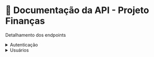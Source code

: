 # 📘 Documentação da API - Projeto Finanças

Detalhamento dos endpoints
<details>
  <summary>Autenticação</summary>

### POST `/api/auth/login`

Autentica o usuário com `username` e `password`.

#### Request
```json
{
    "username": "username",
    "password": "123"
}
```

#### Response
```json
{
    "access_token": "xxx",
    "refresh_token": "yyy",
    "message": "Usuário logado com sucesso"
}
```

---

### POST `/api/auth/refresh`

Gera novos tokens com base no `refresh_token`.

#### Headers
`Authorization: Bearer <refresh_token>`

#### Response
```json
{
    "access_token": "xxx",
    "refresh_token": "yyy",
    "message": "Novos tokens foram gerados"
}
```

---

### POST `/api/auth/logout`

Revoga o `refresh_token` e encerra a sessão.

#### Headers
`Authorization: Bearer <refresh_token>`

#### Response
```json
{
    "message": "Usuário deslogado com sucesso"
}
```

---

### GET `/api/auth/me`

Valida o `access_token` e retorna os dados do usuário autenticado.

#### Headers
`Authorization: Bearer <access_token>`

#### Response
```json
{
    "id": 1,
    "message": "Autenticado"
}
```
---

### GET `/api/auth/confirm/<token>`

Valida o token de confirmação de email.

#### Response

Retorna página HTML **email_confirmado.html** ou **email_error.html**

---

### POST `/api/auth/resend`

Reenvia token de verificação de email.

#### Request
```json
{
    "email": "mail@domain.com"
}
```
#### Response
```json
{
    "message": "Email de confirmação foi reenviado"
}
```
---
</details>

<details>
  <summary>Usuários</summary>

### POST `/api/users/register`

Cria um novo usuário.

#### Headers
`Authorization: Bearer <access_token>`

#### Request
```json
{
    "name":"Real Name",
    "password":"pass",
    "email":"xyz@domain.com",
    "recaptcha_token":"token"
}
```
#### Response
```json
{
    "data": {
        "created_at": "2025-01-01T23:59:59",
        "email": "xyz@domain.com",
        "id": 1,
        "name": "Real Name"
    },
    "message": "Resource created successfully."
}
```
---
### GET `/api/users`

Lista todos os usuários (Admin only).

#### Headers
`Authorization: Bearer <access_token>`

#### Response
```json
{
    "data": [
        {
            "created_at": "2025-07-14T05:48:03",
            "email": "mail@domain.com",
            "id": 1,
            "name": "Real Name"
        },
        {
            "created_at": "2025-07-14T05:48:04",
            "email": "mail@domain.com",
            "id": 2,
            "name": "Real Name"
        }
    ],
    "message": "Operation successful."
}
```
---
### GET `/api/users/<id>`

Lista um usuário específico (Admin or Owner only).

#### Headers
`Authorization: Bearer <access_token>`

#### Response
```json
{
    "data": {
        "created_at": "2025-07-14T05:48:04",
        "email": "mail@domain.com",
        "id": 1,
        "name": "Real Name",
    },
    "message": "Operation successful."
}
```
---
### PATCH `/api/users/<id>`

Atualiza dados do usuário especificado (Admin or Owner only).

#### Headers
`Authorization: Bearer <access_token>`

#### Request
```json
{
  "name": "Novo Nome"
}
```
#### Response
```json
{
    "data": {
            "created_at": "2025-07-14T05:48:04",
            "email": "mail@domain.com",
            "id": 1,
            "name": "Novo Nome"
    },
    "message": "Operation successful."
}
```
---
### DELETE `/api/users/<id>`

Remove o usuário especificado (Admin only).

#### Headers
`Authorization: Bearer <access_token>`

#### Response
```json
{
    "message": "Operation successful."
}
```
---
</details>